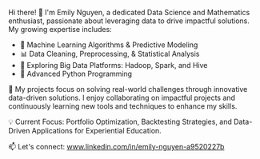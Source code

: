 Hi there! 👋 I'm Emily Nguyen, a dedicated Data Science and Mathematics enthusiast, passionate about leveraging data to drive impactful solutions. My growing expertise includes:
- 🧠 Machine Learning Algorithms & Predictive Modeling
- 📊 Data Cleaning, Preprocessing, & Statistical Analysis
- 🔧 Exploring Big Data Platforms: Hadoop, Spark, and Hive
- 🐍 Advanced Python Programming

🚀 My projects focus on solving real-world challenges through innovative data-driven solutions. I enjoy collaborating on impactful projects and continuously learning new tools and techniques to enhance my skills.

💡 Current Focus: Portfolio Optimization, Backtesting Strategies, and Data-Driven Applications for Experiential Education.

📫 Let's connect: www.linkedin.com/in/emily-nguyen-a9520227b

<!---
emilyvngu/emilyvngu is a ✨ special ✨ repository because its `README.md` (this file) appears on your GitHub profile.
You can click the Preview link to take a look at your changes.
--->
 
